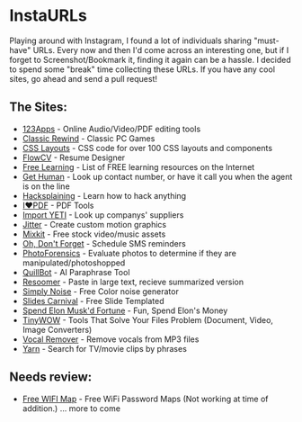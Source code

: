 # InstaURLs

Playing around with Instagram, I found a lot of individuals sharing "must-have" URLs. Every now and then I'd come across an interesting one, but if I forget to Screenshot/Bookmark it, finding it again can be a hassle. I decided to spend some "break" time collecting these URLs. If you have any cool sites, go ahead and send a pull request! 

## The Sites:

* [123Apps](https://123apps.com) - Online Audio/Video/PDF editing tools
* [Classic Rewind](https://classicrewind.com) - Classic PC Games
* [CSS Layouts](https://csslayout.io) - CSS code for over 100 CSS layouts and components
* [FlowCV](https://flowcv.io) - Resume Designer
* [Free Learning](https://freelearninglist.org/) - List of FREE learning resources on the Internet
* [Get Human](https://gethuman.com) - Look up contact number, or have it call you when the agent is on the line
* [Hacksplaining](https://www.hacksplaining.com/) - Learn how to hack anything
* [I♥PDF](https://www.ilovepdf.com/) - PDF Tools
* [Import YETI](https://www.importyeti.com/) - Look up companys' suppliers
* [Jitter](https://jitter.video/subscribe/) - Create custom motion graphics
* [Mixkit](https://mixkit.co/) - Free stock video/music assets
* [Oh, Don't Forget](https://www.ohdontforget.com/) - Schedule SMS reminders
* [PhotoForensics](http://fotoforensics.com/) - Evaluate photos to determine if they are manipulated/photoshopped
* [QuillBot](https://quillbot.com/) - AI Paraphrase Tool
* [Resoomer](https://resoomer.com/en/) - Paste in large text, recieve summarized version
* [Simply Noise](https://simplynoise.com/) - Free Color noise generator
* [Slides Carnival](https://www.slidescarnival.com/) - Free Slide Templated
* [Spend Elon Musk'd Fortune](https://spend-elon-fortune.netlify.app/) - Fun, Spend Elon's Money
* [TinyWOW](https://tinywow.com) - Tools That Solve Your Files Problem (Document, Video, Image Converters)
* [Vocal Remover](https://vocalremover.org/) - Remove vocals from MP3 files
* [Yarn](https://yarn.co/) - Search for TV/movie clips by phrases

## Needs review:

* [Free WIFI Map](https://wifispc.com/) - Free WiFi Password Maps (Not working at time of addition.)
... more to come
